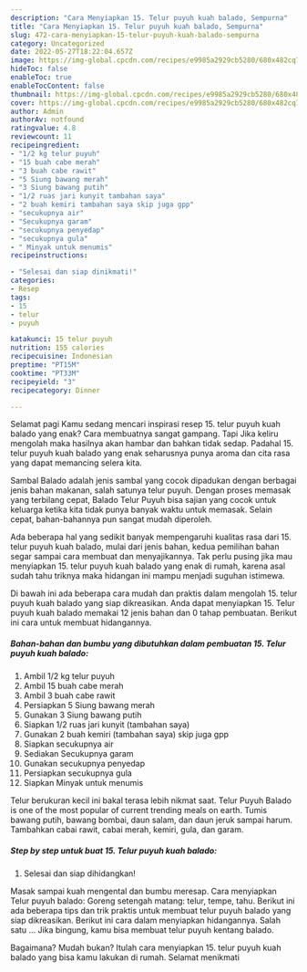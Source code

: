 ```yaml
---
description: "Cara Menyiapkan 15. Telur puyuh kuah balado, Sempurna"
title: "Cara Menyiapkan 15. Telur puyuh kuah balado, Sempurna"
slug: 472-cara-menyiapkan-15-telur-puyuh-kuah-balado-sempurna
category: Uncategorized
date: 2022-05-27T18:22:04.657Z
image: https://img-global.cpcdn.com/recipes/e9985a2929cb5280/680x482cq70/15-telur-puyuh-kuah-balado-foto-resep-utama.jpg
hideToc: false
enableToc: true
enableTocContent: false
thumbnail: https://img-global.cpcdn.com/recipes/e9985a2929cb5280/680x482cq70/15-telur-puyuh-kuah-balado-foto-resep-utama.jpg
cover: https://img-global.cpcdn.com/recipes/e9985a2929cb5280/680x482cq70/15-telur-puyuh-kuah-balado-foto-resep-utama.jpg
author: Admin
authorAv: notfound
ratingvalue: 4.8
reviewcount: 11
recipeingredient:
- "1/2 kg telur puyuh"
- "15 buah cabe merah"
- "3 buah cabe rawit"
- "5 Siung bawang merah"
- "3 Siung bawang putih"
- "1/2 ruas jari kunyit tambahan saya"
- "2 buah kemiri tambahan saya skip juga gpp"
- "secukupnya air"
- "Secukupnya garam"
- "secukupnya penyedap"
- "secukupnya gula"
- " Minyak untuk menumis"
recipeinstructions:

- "Selesai dan siap dinikmati!"
categories:
- Resep
tags:
- 15
- telur
- puyuh

katakunci: 15 telur puyuh 
nutrition: 155 calories
recipecuisine: Indonesian
preptime: "PT15M"
cooktime: "PT33M"
recipeyield: "3"
recipecategory: Dinner

---
```



Selamat pagi Kamu sedang mencari inspirasi resep 15. telur puyuh kuah balado yang enak? Cara membuatnya sangat gampang. Tapi Jika keliru mengolah maka hasilnya akan hambar dan bahkan tidak sedap. Padahal 15. telur puyuh kuah balado yang enak seharusnya punya aroma dan cita rasa yang dapat memancing selera kita.


Sambal Balado adalah jenis sambal yang cocok dipadukan dengan berbagai jenis bahan makanan, salah satunya telur puyuh. Dengan proses memasak yang terbilang cepat, Balado Telur Puyuh bisa sajian yang cocok untuk keluarga ketika kita tidak punya banyak waktu untuk memasak. Selain cepat, bahan-bahannya pun sangat mudah diperoleh.

Ada beberapa hal yang sedikit banyak mempengaruhi kualitas rasa dari 15. telur puyuh kuah balado, mulai dari jenis bahan, kedua pemilihan bahan segar sampai cara membuat dan menyajikannya. Tak perlu pusing jika mau menyiapkan 15. telur puyuh kuah balado yang enak di rumah, karena asal sudah tahu triknya maka hidangan ini mampu menjadi suguhan istimewa.


Di bawah ini ada beberapa cara mudah dan praktis dalam mengolah 15. telur puyuh kuah balado yang siap dikreasikan. Anda dapat menyiapkan 15. Telur puyuh kuah balado memakai 12 jenis bahan dan 0 tahap pembuatan. Berikut ini cara untuk membuat hidangannya.

<!--inarticleads1-->

##### Bahan-bahan dan bumbu yang dibutuhkan dalam pembuatan 15. Telur puyuh kuah balado:

1. Ambil 1/2 kg telur puyuh
1. Ambil 15 buah cabe merah
1. Ambil 3 buah cabe rawit
1. Persiapkan 5 Siung bawang merah
1. Gunakan 3 Siung bawang putih
1. Siapkan 1/2 ruas jari kunyit (tambahan saya)
1. Gunakan 2 buah kemiri (tambahan saya) skip juga gpp
1. Siapkan secukupnya air
1. Sediakan Secukupnya garam
1. Gunakan secukupnya penyedap
1. Persiapkan secukupnya gula
1. Siapkan  Minyak untuk menumis


Telur berukuran kecil ini bakal terasa lebih nikmat saat. Telur Puyuh Balado is one of the most popular of current trending meals on earth. Tumis bawang putih, bawang bombai, daun salam, dan daun jeruk sampai harum. Tambahkan cabai rawit, cabai merah, kemiri, gula, dan garam. 

<!--inarticleads2-->

##### Step by step untuk buat 15. Telur puyuh kuah balado:


1. Selesai dan siap dihidangkan!

Masak sampai kuah mengental dan bumbu meresap. Cara menyiapkan Telur puyuh balado: Goreng setengah matang: telur, tempe, tahu. Berikut ini ada beberapa tips dan trik praktis untuk membuat telur puyuh balado yang siap dikreasikan. Berikut ini cara dalam menyiapkan hidangannya. Salah satu … Jika bingung, kamu bisa membuat telur puyuh kentang balado. 

Bagaimana? Mudah bukan? Itulah cara menyiapkan 15. telur puyuh kuah balado yang bisa kamu lakukan di rumah. Selamat menikmati
